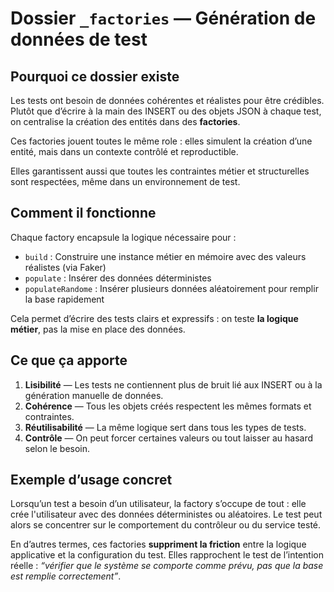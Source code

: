 # Dossier `_factories` — Génération de données de test

## Pourquoi ce dossier existe

Les tests ont besoin de données cohérentes et réalistes pour être crédibles.  
Plutôt que d’écrire à la main des INSERT ou des objets JSON à chaque test, on centralise la création des entités dans des **factories**.

Ces factories jouent toutes le même role : elles simulent la création d’une entité, mais dans un contexte contrôlé et reproductible.  

Elles garantissent aussi que toutes les contraintes métier et structurelles sont respectées, même dans un environnement de test.

## Comment il fonctionne

Chaque factory encapsule la logique nécessaire pour :
- `build` : Construire une instance métier en mémoire avec des valeurs réalistes (via Faker)
- `populate` : Insérer des données déterministes
- `populateRandome` : Insérer plusieurs données aléatoirement pour remplir la base rapidement

Cela permet d’écrire des tests clairs et expressifs : on teste **la logique métier**, pas la mise en place des données.

## Ce que ça apporte

1. **Lisibilité** — Les tests ne contiennent plus de bruit lié aux INSERT ou à la génération manuelle de données.
2. **Cohérence** — Tous les objets créés respectent les mêmes formats et contraintes.
3. **Réutilisabilité** — La même logique sert dans tous les types de tests.
4. **Contrôle** — On peut forcer certaines valeurs ou tout laisser au hasard selon le besoin.

## Exemple d’usage concret

Lorsqu’un test a besoin d’un utilisateur, la factory s’occupe de tout : elle crée l'utilisateur avec des données déterministes ou aléatoires. Le test peut alors se concentrer sur le comportement du contrôleur ou du service testé.

En d’autres termes, ces factories **suppriment la friction** entre la logique applicative et la configuration du test. Elles rapprochent le test de l’intention réelle : *“vérifier que le système se comporte comme prévu, pas que la base est remplie correctement”*.
